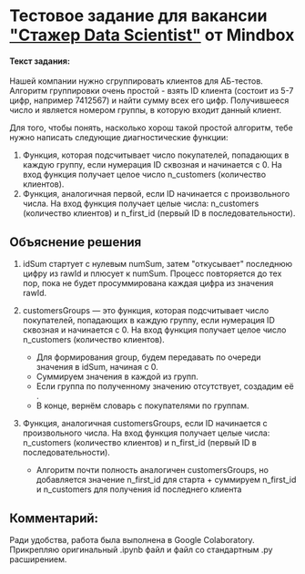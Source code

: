 # Тестовое задание для вакансии ["Стажер Data Scientist"](https://hh.ru/vacancy/71164587) от Mindbox

#### Текст задания:

Нашей компании нужно сгруппировать клиентов для АБ-тестов. Алгоритм группировки очень простой - взять ID клиента (состоит из 5-7 цифр, например 7412567) и найти сумму всех его цифр. Получившееся число и является номером группы, в которую входит данный клиент.

Для того, чтобы понять, насколько хорош такой простой алгоритм, тебе нужно написать следующие диагностические функции:

1. Функция, которая подсчитывает число покупателей, попадающих в каждую группу, если нумерация ID сквозная и начинается с 0. На вход функция получает целое число n_customers (количество клиентов).
2. Функция, аналогичная первой, если ID начинается с произвольного числа. На вход функция получает целые числа: n_customers (количество клиентов) и n_first_id (первый ID в последовательности).



## Объяснение решения
1. idSum стартует с нулевым numSum, затем "откусывает" последнюю цифру из rawId и плюсует к numSum. 
Процесс повторяется до тех пор, пока не будет просуммирована каждая цифра из значения rawId.

2. customersGroups — это функция, которая подсчитывает число покупателей, попадающих в каждую группу, если нумерация ID сквозная и начинается с 0. 
На вход функция получает целое число n_customers (количество клиентов).

    * Для формирования group, будем передавать по очереди значения в idSum, начиная с 0.
    * Суммируем значения в каждой из групп.
    * Если группа по полученному значению отсутствует, создадим её .
    * В конце, вернём словарь с покупателями по группам.
    
3. Функция, аналогичная customersGroups, если ID начинается с произвольного числа. 
  На вход функция получает целые числа: n_customers (количество клиентов) и n_first_id (первый ID в последовательности).
  
    * Алгоритм почти полность аналогичен customersGroups, но добавляется значение n_first_id для старта + суммируем n_first_id и n_customers для получения id последнего клиента

## Комментарий:
Ради удобства, работа была выполнена в Google Colaboratory. 
Прикрепляю оригинальный .ipynb файл и файл со стандартным .py расширением. 
